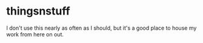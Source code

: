 # thingsnstuff
I don't use this nearly as often as I should, but it's a good place to house my work from here on out. 
